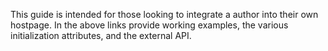 This guide is intended for those looking to integrate a author into their own hostpage. In the above links provide working examples, the various initialization attributes, and the external API.
